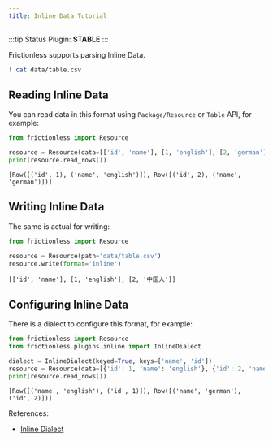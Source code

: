 ```yaml
---
title: Inline Data Tutorial
---
```


:::tip Status
Plugin: **STABLE**
:::

Frictionless supports parsing Inline Data.

```bash
! cat data/table.csv
```


## Reading Inline Data

You can read data in this format using `Package/Resource` or `Table` API, for example:


```python
from frictionless import Resource

resource = Resource(data=[['id', 'name'], [1, 'english'], [2, 'german']])
print(resource.read_rows())
```

    [Row([('id', 1), ('name', 'english')]), Row([('id', 2), ('name', 'german')])]


## Writing Inline Data

The same is actual for writing:


```python
from frictionless import Resource

resource = Resource(path='data/table.csv')
resource.write(format='inline')
```




    [['id', 'name'], [1, 'english'], [2, '中国人']]



## Configuring Inline Data

There is a dialect to configure this format, for example:


```python
from frictionless import Resource
from frictionless.plugins.inline import InlineDialect

dialect = InlineDialect(keyed=True, keys=['name', 'id'])
resource = Resource(data=[{'id': 1, 'name': 'english'}, {'id': 2, 'name': 'german'}], dialect=dialect)
print(resource.read_rows())
```

    [Row([('name', 'english'), ('id', 1)]), Row([('name', 'german'), ('id', 2)])]


References:
- [Inline Dialect](https://frictionlessdata.io/tooling/python/formats-reference/#inline)
